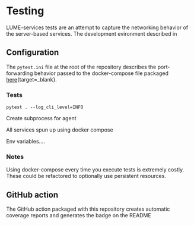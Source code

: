 # Testing

LUME-services tests are an attempt to capture the networking behavior of the server-based services. The development evironment described in

## Configuration
The `pytest.ini` file at the root of the repository describes the port-forwarding behavior passed to the docker-compose file packaged [here](https://github.com/slaclab/lume-services/blob/main/lume_services/docker/files/docker-compose.yml){target=_blank}.


### Tests

```
pytest . --log_cli_level=INFO
```

Create subprocess for agent


All services spun up using docker compose

Env variables....

### Notes

Using docker-compose every time you execute tests is extremely costly. These could be refactored to optionally use persistent resources.


## GitHub action

The GitHub action packaged with this repository creates automatic coverage reports and generates the badge on the README
